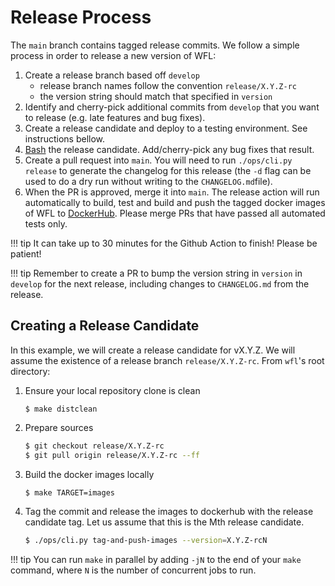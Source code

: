 # Release Process

The `main` branch contains tagged release commits. We follow a simple process
in order to release a new version of WFL:

1. Create a release branch based off `develop`
   - release branch names follow the convention `release/X.Y.Z-rc`
   - the version string should match that specified in `version`
2. Identify and cherry-pick additional commits from `develop` that you want
   to release (e.g. late features and bug fixes).
3. Create a release candidate and deploy to a testing environment. See
   instructions bellow.
4. [Bash](https://broadinstitute.atlassian.net/wiki/spaces/GHConfluence/pages/1731658083/Feature+Bashes)
   the release candidate. Add/cherry-pick any bug fixes that result. 
5. Create a pull request into `main`. You will need to run
   `./ops/cli.py release` to generate the changelog for this release (the `-d`
   flag can be used to do a dry run without writing to the `CHANGELOG.md`file).
6. When the PR is approved, merge it into `main`. The release action will run
   automatically to build, test and build and push the tagged docker images of
   WFL to [DockerHub](https://hub.docker.com/repository/docker/broadinstitute/workflow-launcher-api).
   Please merge PRs that have passed all automated tests only.

!!! tip
    It can take up to 30 minutes for the Github Action to finish! Please be 
    patient!

!!! tip
    Remember to create a PR to bump the version string in `version` in
    `develop` for the next release, including changes to `CHANGELOG.md`
    from the release.

## Creating a Release Candidate

In this example, we will create a release candidate for vX.Y.Z. We will assume
the existence of a release branch `release/X.Y.Z-rc`. From `wfl`'s root
directory:

1. Ensure your local repository clone is clean
    ```
    $ make distclean
    ```

2. Prepare sources
    ```bash
    $ git checkout release/X.Y.Z-rc
    $ git pull origin release/X.Y.Z-rc --ff
    ```

4. Build the docker images locally
    ```bash
    $ make TARGET=images
    ```

5. Tag the commit and release the images to dockerhub with the release
   candidate tag. Let us assume that this is the Mth release candidate.
    ```bash
    $ ./ops/cli.py tag-and-push-images --version=X.Y.Z-rcN
    ```

!!! tip
    You can run `make` in parallel by adding `-jN` to the end of your `make`
    command, where `N` is the number of concurrent jobs to run.
